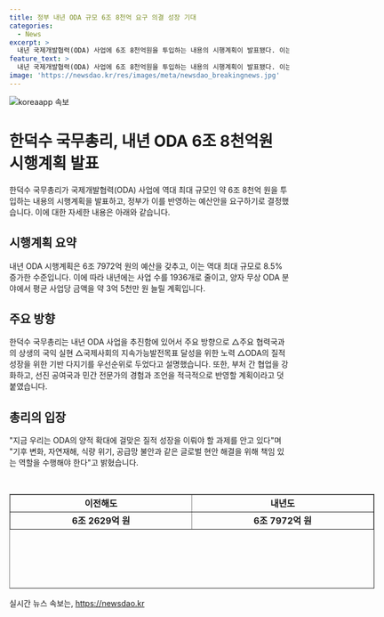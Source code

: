 ```yaml
---
title: 정부 내년 ODA 규모 6조 8천억 요구 의결 성장 기대
categories:
  - News
excerpt: >
  내년 국제개발협력(ODA) 사업에 6조 8천억원을 투입하는 내용의 시행계획이 발표됐다. 이는 역대 최대 규모로, 선진 ODA 국가로 도약을 위한 계획으로, 예산은 8.5% 증가한 6조 7972억 원이며, 1976개의 사업을 줄이고 질적 성장을 위해 노력할 예정이다. ODA 추진 과정에서는 부처 간 협업과 민간 전문가의 경험을 적극 반영할 계획이고, 기후변화 등 글로벌 현안에 대응하기 위한 노력을 강조했다. (150자)
feature_text: >
  내년 국제개발협력(ODA) 사업에 6조 8천억원을 투입하는 내용의 시행계획이 발표됐다. 이는 역대 최대 규모로, 선진 ODA 국가로 도약을 위한 계획으로, 예산은 8.5% 증가한 6조 7972억 원이며, 1976개의 사업을 줄이고 질적 성장을 위해 노력할 예정이다. ODA 추진 과정에서는 부처 간 협업과 민간 전문가의 경험을 적극 반영할 계획이고, 기후변화 등 글로벌 현안에 대응하기 위한 노력을 강조했다. (150자)
image: 'https://newsdao.kr/res/images/meta/newsdao_breakingnews.jpg'
---
```


<p><img src="https://newsdao.kr/res/images/meta/newsdao_breakingnews.jpg" alt="koreaapp 속보" /></p>

<h1>한덕수 국무총리, 내년 ODA 6조 8천억원 시행계획 발표</h1>

<p data-ke-size="size16">한덕수 국무총리가 국제개발협력(ODA) 사업에 역대 최대 규모인 약 6조 8천억 원을 투입하는 내용의 시행계획을 발표하고, 정부가 이를 반영하는 예산안을 요구하기로 결정했습니다. 이에 대한 자세한 내용은 아래와 같습니다.</p>

<h2 data-ke-size="size26">시행계획 요약</h2>

<p data-ke-size="size16">내년 ODA 시행계획은 6조 7972억 원의 예산을 갖추고, 이는 역대 최대 규모로 8.5% 증가한 수준입니다. 이에 따라 내년에는 사업 수를 1936개로 줄이고, 양자 무상 ODA 분야에서 평균 사업당 금액을 약 3억 5천만 원 늘릴 계획입니다.</p>

<h2 data-ke-size="size26">주요 방향</h2>

<p data-ke-size="size16">한덕수 국무총리는 내년 ODA 사업을 추진함에 있어서 주요 방향으로 △주요 협력국과의 상생의 국익 실현 △국제사회의 지속가능발전목표 달성을 위한 노력 △ODA의 질적 성장을 위한 기반 다지기를 우선순위로 두었다고 설명했습니다. 또한, 부처 간 협업을 강화하고, 선진 공여국과 민간 전문가의 경험과 조언을 적극적으로 반영할 계획이라고 덧붙였습니다.</p>

<h2 data-ke-size="size26">총리의 입장</h2>

<p data-ke-size="size16">"지금 우리는 ODA의 양적 확대에 걸맞은 질적 성장을 이뤄야 할 과제를 안고 있다"며 "기후 변화, 자연재해, 식량 위기, 공급망 불안과 같은 글로벌 현안 해결을 위해 책임 있는 역할을 수행해야 한다"고 밝혔습니다.</p>

<p data-ke-size="size16">&nbsp;</p>

<table style="width: 657px; height: 170px;" border="1">
<tbody>
<tr>
<td style="width: 323px; text-align: center; height: 17px;"><b>이전해도</b></td>
<td style="width: 323px; text-align: center; height: 17px;"><b>내년도</b></td>
</tr>
<tr>
<td style="width: 323px; text-align: center; height: 17px;"><b>6조 2629억 원</b></td>
<td style="width: 323px; text-align: center; height: 17px;"><b>6조 7972억 원</b></td>
</tr>
</tbody>
</table>
실시간 뉴스 속보는, <a href="https://newsdao.kr" rel="dofollow">https://newsdao.kr</a>


